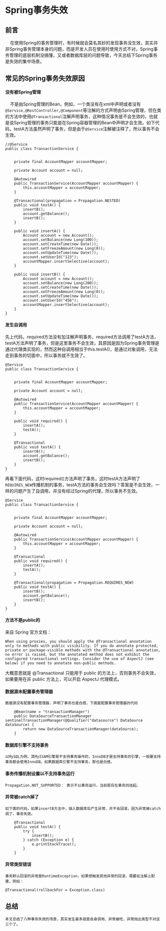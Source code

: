 # Spring事务失效 <!-- {docsify-ignore-all} -->
 
## 前言

&nbsp; &nbsp; 在使用Spring的事务管理时，有时候就会莫名其妙的发现事务没生效，其实并非Spring事务管理本身的问题，而是开发人员在使用时使用方式不对，Spring事务管理的底层机制没搞懂，又或者数据库层的问题导致，今天总结下Spring事务是失效的集中场景。


## 常见的Spring事务失效原因

#### 没有被Spring管理

&nbsp; &nbsp; 不是由Spring管理的Bean，例如，一个类没有在xml中声明或者没有`@Service,@RestController,@Component`等注解的方式声明由Spring管理，但在类的方法中使用`@Transactional`注解声明事务，这种情况事务是不会生效的，也就是说Spring管理的事务只能是在Spring容器管理的Bean中声明才会生效。如下代码，testA方法虽然声明了事务，但是由于`@Service`注解被注释了，所以事务不会生效。

```
//@Service
public class TransactionService {


    private final AccountMapper accountMapper;

    private Account account = null;

    @Autowired
    public TransactionService(AccountMapper accountMapper) {
        this.accountMapper = accountMapper;
    }

    @Transactional(propagation = Propagation.NESTED)
    public void testA() {
        insertB();
        account.getBalance();
        insertB();
    }

    public void insertA() {
        Account account = new Account();
        account.setBalance(new Long(100));
        account.setCreateTime(new Date());
        account.setFreezeAmount(new Long(0));
        account.setUpdateTime(new Date());
        account.setUserId("123");
        accountMapper.insertSelective(account);
    }

    public void insertB() {
        Account account = new Account();
        account.setBalance(new Long(200));
        account.setCreateTime(new Date());
        account.setFreezeAmount(new Long(0));
        account.setUpdateTime(new Date());
        account.setUserId("456");
        accountMapper.insertSelective(account);
    }
}
```

#### 发生自调用

先上代码，required方法没有加注解声明事务，required方法调用了testA方法，testA方法声明了事务，但是这里事务不会生效，其原因是因为Spring事务管理是通过代理类实现的，然而这种自调用相当于this.testA()，是通过对象调用，无法走到事务的切面中，所以事务就不生效了。

```
@Service
public class TransactionService {


    private final AccountMapper accountMapper;

    private Account account = null;

    @Autowired
    public TransactionService(AccountMapper accountMapper) {
        this.accountMapper = accountMapper;
    }
    
    public void required() {
        insertA();
        testA();
    }

    @Transactional
    public void testA() {
        insertB();
        account.getBalance();
        insertB();
    }
}
```

再看下面代码，这时required()方法声明了事务，这时testA方法声明了`REQUIRES_NEW`传播机制的事务，testA方法的事务会生效吗？答案是不会生效，一样的问题产生了自调用，并没有经过Spring的代理，所以事务不生效。

```
@Service
public class TransactionService {


    private final AccountMapper accountMapper;

    private Account account = null;

    @Autowired
    public TransactionService(AccountMapper accountMapper) {
        this.accountMapper = accountMapper;
    }
    
    @Transactional
    public void required() {
        insertA();
        testA();
    }

    @Transactional(propagation = Propagation.REQUIRES_NEW)
    public void testA() {
        insertB();
        account.getBalance();
        insertB();
    }
}
```

#### 方法不是public的

来自 Spring 官方文档：

    When using proxies, you should apply the @Transactional annotation only to methods with public visibility. If you do annotate protected, private or package-visible methods with the @Transactional annotation, no error is raised, but the annotated method does not exhibit the configured transactional settings. Consider the use of AspectJ (see below) if you need to annotate non-public methods.

大概意思就是 @Transactional 只能用于 public 的方法上，否则事务不会失效，如果要用在非 public 方法上，可以开启 AspectJ 代理模式。

#### 数据源未配置事务管理器

    数据源没有配置事务管理器，声明了事务也是白搭，下面是配置事务管理器的代码

```
    @Bean(name = "transactionManager")
    public DataSourceTransactionManager sentinelTransactionManager(@Qualifier("datasource") DataSource dataSource) {
        return new DataSourceTransactionManager(dataSource);
    }
```

#### 数据库引擎不支持事务

    以MySQL为例，其MyISAM引擎是不支持事务操作的，InnoDB才是支持事务的引擎，一般要支持事务都会使用InnoDB。如果数据库引擎不支持事务，那也是白搭。

#### 事务传播机制设置以不支持事务运行

    Propagation.NOT_SUPPORTED： 表示不以事务运行，当前若存在事务则挂起。

#### 异常被catch掉了

    如下面的代码，如果insertB方法中，插入数据库后产生异常，并不会回滚，因为异常被catch调了，事务失效。

```
    @Transactional
    public void testA() {
        try {
            insertB();
        } catch (Exception e) {
            e.printStackTrace();
        }
    }
```

#### 异常类型错误

    事务默认回滚的异常是RuntimeException，如果想触发其他异常的回滚，需要在注解上配置，例如：

```
@Transactional(rollbackFor = Exception.class)
```

## 总结

    本文总结了八种事务失效的场景，其实发生最多就是自身调用、异常被吃、异常抛出类型不对这三个了。